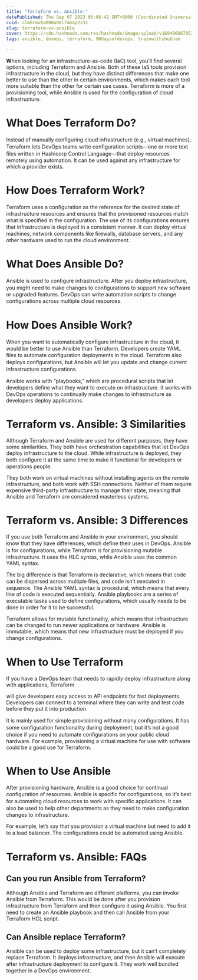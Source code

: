 ```yaml
---
title: "Terraform vs. Ansible:"
datePublished: Thu Sep 07 2023 06:06:42 GMT+0000 (Coordinated Universal Time)
cuid: clm8rmutw000o08l7amap2s3z
slug: terraform-vs-ansible
cover: https://cdn.hashnode.com/res/hashnode/image/upload/v1694066679531/79fb2d01-c491-45e0-830b-6a597092358d.png
tags: ansible, devops, terraform, 90daysofdevops, trainwithshubham

---
```


**W**hen looking for an infrastructure-as-code (IaC) tool, you’ll find several options, including Terraform and Ansible. Both of these IaS tools provision infrastructure in the cloud, but they have distinct differences that make one better to use than the other in certain environments, which makes each tool more suitable than the other for certain use cases. Terraform is more of a provisioning tool, while Ansible is used for the conﬁguration of cloud infrastructure. 

# What Does Terraform Do?

Instead of manually conﬁguring cloud infrastructure (e.g., virtual machines), Terraform lets DevOps teams write conﬁguration scripts—one or more text ﬁles written in Hashicorp Control Language—that deploy resources remotely using automation. It can be used against any infrastructure for which a provider exists.

# How Does Terraform Work?

Terraform uses a conﬁguration as the reference for the desired state of infrastructure resources and ensures that the provisioned resources match what is speciﬁed in the conﬁguration. The use of its conﬁgurations ensures that infrastructure is deployed in a consistent manner. It can deploy virtual machines, network components like ﬁrewalls, database servers, and any other hardware used to run the cloud environment.

# What Does Ansible Do?

Ansible is used to conﬁgure infrastructure. After you deploy infrastructure, you might need to make changes to conﬁgurations to support new software or upgraded features. DevOps can write automation scripts to change conﬁgurations across multiple cloud resources.

# How Does Ansible Work?

When you want to automatically conﬁgure infrastructure in the cloud, it would be better to use Ansible than Terraform. Developers create YAML ﬁles to automate conﬁguration deployments in the cloud. Terraform also deploys conﬁgurations, but Ansible will let you update and change current infrastructure conﬁgurations.

Ansible works with “playbooks,” which are procedural scripts that let developers deﬁne what they want to execute on infrastructure. It works with DevOps operations to continually make changes to infrastructure as developers deploy applications.

# Terraform vs. Ansible: 3 Similarities

Although Terraform and Ansible are used for different purposes, they have some similarities. They both have orchestration capabilities that let DevOps deploy infrastructure to the cloud. While infrastructure is deployed, they both conﬁgure it at the same time to make it functional for developers or operations people.

They both work on virtual machines without installing agents on the remote infrastructure, and both work with SSH connections. Neither of them require expensive third-party infrastructure to manage their state, meaning that Ansible and Terraform are considered masterless systems.

# Terraform vs. Ansible: 3 Differences

If you use both Terraform and Ansible in your environment, you should know that they have differences, which deﬁne their uses in DevOps. Ansible is for conﬁgurations, while Terraform is for provisioning mutable infrastructure. It uses the HLC syntax, while Ansible uses the common YAML syntax.

The big difference is that Terraform is declarative, which means that code can be dispersed across multiple ﬁles, and code isn’t executed in sequence. The Ansible YAML syntax is procedural, which means that every line of code is executed sequentially. Ansible playbooks are a series of executable tasks used to deﬁne conﬁgurations, which usually needs to be done in order for it to be successful.

Terraform allows for mutable functionality, which means that infrastructure can be changed to run newer applications or hardware. Ansible is immutable, which means that new infrastructure must be deployed if you change conﬁgurations.

# When to Use Terraform

If you have a DevOps team that needs to rapidly deploy infrastructure along with applications, Terraform

will give developers easy access to API endpoints for fast deployments. Developers can connect to a terminal where they can write and test code before they put it into production.

It is mainly used for simple provisioning without many conﬁgurations. It has some conﬁguration functionality during deployment, but it’s not a good choice if you need to automate conﬁgurations on your public cloud hardware. For example, provisioning a virtual machine for use with software could be a good use for Terraform.

# When to Use Ansible

After provisioning hardware, Ansible is a good choice for continual conﬁguration of resources. Ansible is speciﬁc for conﬁgurations, so it’s best for automating cloud resources to work with speciﬁc applications. It can also be used to help other departments as they need to make conﬁguration changes to infrastructure.

For example, let’s say that you provision a virtual machine but need to add it to a load balancer. The conﬁgurations could be automated using Ansible.

# Terraform vs. Ansible: FAQs

## Can you run Ansible from Terraform?

Although Ansible and Terraform are different platforms, you can invoke Ansible from Terraform. This would be done after you provision infrastructure from Terraform and then conﬁgure it using Ansible. You ﬁrst need to create an Ansible playbook and then call Ansible from your Terraform HCL script.

## Can Ansible replace Terraform?

Ansible can be used to deploy some infrastructure, but it can’t completely replace Terraform. It deploys infrastructure, and then Ansible will execute after infrastructure deployment to conﬁgure it. They work well bundled together in a DevOps environment.
